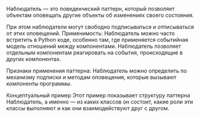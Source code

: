 Наблюдатель — это поведенческий паттерн, который позволяет объектам оповещать другие объекты об изменениях своего состояния.

При этом наблюдатели могут свободно подписываться и отписываться от этих оповещений.
Применимость: Наблюдатель можно часто встретить в Python коде, особенно там, где применяется событийная модель отношений между компонентами. Наблюдатель позволяет отдельным компонентам реагировать на события, происходящие в других компонентах.

Признаки применения паттерна: Наблюдатель можно определить по механизму подписки и методам оповещения, которые вызывают компоненты программы.

Концептуальный пример
Этот пример показывает структуру паттерна Наблюдатель, а именно — из каких классов он состоит, какие роли эти классы выполняют и как они взаимодействуют друг с другом.